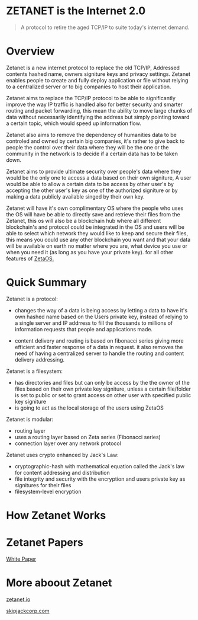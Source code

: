 # ZETANET is the Internet 2.0

> A protocol to retire the aged TCP/IP to suite today's internet demand.

# Overview

Zetanet is a new internet protocol to replace the old TCP/IP, Addressed contents hashed name, owners signiture keys and privacy settings. Zetanet enables people to create and fully deploy application or file without relying to a centralized server or to big companies to host their application. 

Zetanet aims to replace the TCP/IP protocol to be able to significantly improve the way IP traffic is handled also for better security and smarter routing and packet forwarding, this mean the ability to move large chunks of data without necessarily identifying the address but simply pointing toward a certain topic, which would speed up information flow.

Zetanet also aims to remove the dependency of humanities data to be controled and owned by certain big companies, it's rather to give back to people the control over their data where they will be the one or the community in the network is to decide if a certain data has to be taken down. 

Zetanet aims to provide ultimate security over people's data where they would be the only one to access a data based on their own signiture, A user would be able to allow a certain data to be access by other user's by accepting the other user's key as one of the authorized signiture or by making a data publicly available singed by their own key.  

Zetanet will have it's own complimentary OS where the people who uses the OS will have be able to directly save and retrieve their files from the Zetanet, this os will also be a blockchain hub where all different blockchain's and protocol could be integrated in the OS and users will be able to select which network they would like to keep and secure their files, this means you could use any other blockchain you want and that your data will be available on earth no matter where you are, what device you use or when you need it (as long as you have your private key). for all other features of [ZetaOS.](https://zetanet.io)

# Quick Summary

Zetanet is a protocol:

- changes the way of a data is being access by letting a data to have it's own hashed name based on the Users private key, instead of relying to a single server and IP addrress to fill the thousands to millions of information requests that people and applications made.

- content delivery and routing is based on fibonacci series giving more efficient and faster response of a data in request. it also removes the need of having a centralized server to handle the routing and content delivery addressing.

Zetanet is a filesystem:
- has directories and files but can only be access by the the owner of the files based on their own private key signiture, unless a certain file/folder is set to public or set to grant access on other user with specified public key signiture
- is going to act as the local storage of the users using ZetaOS

Zetanet is modular:
- routing layer
- uses a routing layer based on Zeta series (Fibonacci series)
- connection layer over any network protocol

Zetanet uses crypto enhanced by Jack's Law:
- cryptographic-hash with mathematical equation called the Jack's law for content addressing and distribution
- file integrity and security with the encryption and users private key as signitures for their files
- filesystem-level encryption

# How Zetanet Works
# Zetanet Papers
[White Paper](https://www.zetanet.io/docs/Zetanet_Blockchain_5%20_WhitepaperVer_1.pdf)
# More aboout Zetanet
[zetanet.io](https://www.zetanet.io)

[skipjackcorp.com](http://skipjackcorp.com)
